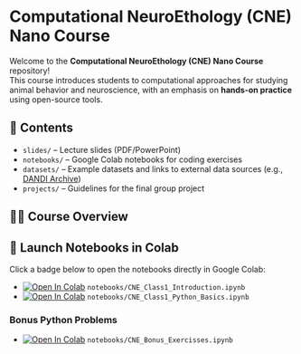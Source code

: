 # Computational NeuroEthology (CNE) Nano Course  

Welcome to the **Computational NeuroEthology (CNE) Nano Course** repository!  
This course introduces students to computational approaches for studying animal behavior and neuroscience, with an emphasis on **hands-on practice** using open-source tools.  

## 📂 Contents  
- `slides/` – Lecture slides (PDF/PowerPoint)  
- `notebooks/` – Google Colab notebooks for coding exercises  
- `datasets/` – Example datasets and links to external data sources (e.g., [DANDI Archive](https://dandiarchive.org/))  
- `projects/` – Guidelines for the final group project  

## 🧑‍🏫 Course Overview  


## 🚀 Launch Notebooks in Colab  

Click a badge below to open the notebooks directly in Google Colab:

- [![Open In Colab](https://colab.research.google.com/assets/colab-badge.svg)](https://colab.research.google.com/github/mikislin/CNE25/blob/main/notebooks/CNE_Class1_Introduction.ipynb) `notebooks/CNE_Class1_Introduction.ipynb`  
- [![Open In Colab](https://colab.research.google.com/assets/colab-badge.svg)](https://colab.research.google.com/github/mikislin/CNE25/blob/main/notebooks/CNE_Class1_Python_Basics.ipynb) `notebooks/CNE_Class1_Python_Basics.ipynb`  

### Bonus Python Problems
- [![Open In Colab](https://colab.research.google.com/assets/colab-badge.svg)](https://colab.research.google.com/github/mikislin/CNE25/blob/main/notebooks/CNE_Bonus_Exercisses.ipynb) `notebooks/CNE_Bonus_Exercisses.ipynb`  

 
